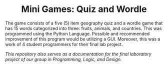 <h1 align=center> Mini Games: Quiz and Wordle </h1> 

<p> The game consists of a five (5) item geography quiz and a wordle game that has 15 words categorized into three: fruits, animals, and countries. This was programmed using the Python Language. Possible and
recommended improvement of this program would be utilizing a GUI. Moreover, this was a work of 4 student programmers for their final lab project.</p>

<p> <i> This repository also serves as a documentation for the final laboratory project of our group in Programming, Logic, and Design.</i> </p>
